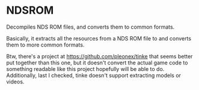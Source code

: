 # NDSROM
Decompiles NDS ROM files, and converts them to common formats.

Basically, it extracts all the resources from a NDS ROM file to and converts them to more common formats. 




Btw, there's a project at https://github.com/pleonex/tinke that seems better put together than this one,
 but it doesn't convert the actual game code to something readable like this project hopefully will be able to do. 
Additionally, last I checked, tinke doesn't support extracting models or videos. 

